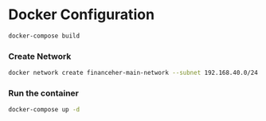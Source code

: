 # Docker Configuration

```bash
docker-compose build
```

### Create Network
```bash
docker network create financeher-main-network --subnet 192.168.40.0/24
```

### Run the container
```bash
docker-compose up -d
```
